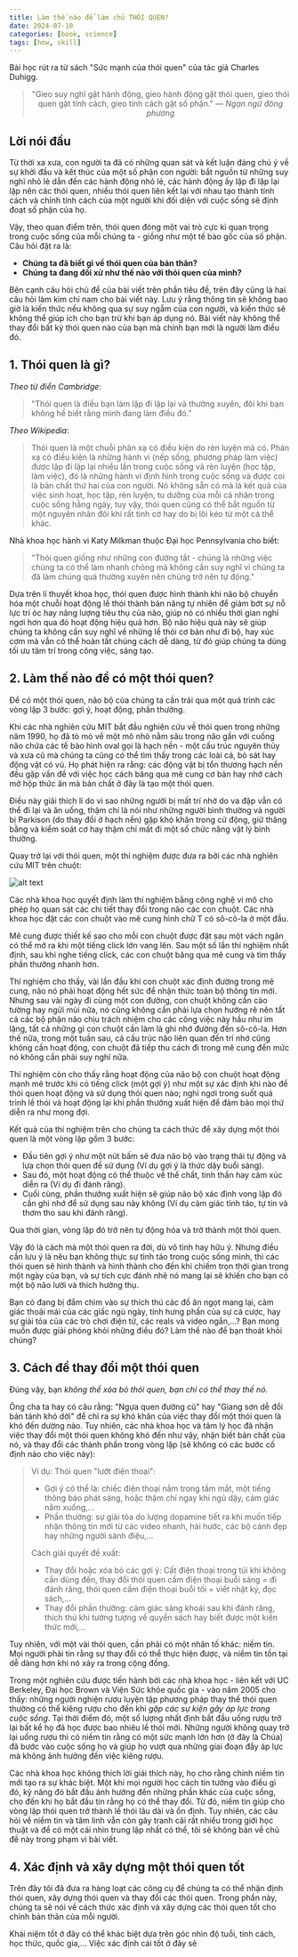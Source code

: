 ```yaml
---
title: Làm thế nào để làm chủ THÓI QUEN?
date: 2024-07-10
categories: [book, science]
tags: [how, skill]
---
```


Bài học rút ra từ sách "Sức mạnh của thói quen" của tác giả Charles Duhigg.

<blockquote style="text-align: center;">

"Gieo suy nghĩ gặt hành động, gieo hành động gặt thói quen, 
gieo thói quen gặt tính cách, gieo tính cách gặt số phận." —  <em>Ngạn ngữ đông phương</em> 

</blockquote>

## **Lời nói đầu**

Từ thời xa xưa, con người ta đã có những quan sát và kết luận đáng chú ý về sự khởi đầu và kết thúc của một số phận con người: bắt nguồn từ những suy nghĩ nhỏ lẻ dẫn đến các hành động nhỏ lẻ, các hành động ấy lặp đi lặp lại lập nên các thói quen, nhiều thói quen liên kết lại với nhau tạo thành tính cách và chính tính cách của một người khi đối diện với cuộc sống sẽ định đoạt số phận của họ.

Vậy, theo quan điểm trên, thói quen đóng một vai trò cực kì quan trọng trong cuộc sống của mỗi chúng ta - giống như một tế bào gốc của số phận. Câu hỏi đặt ra là: 
- **Chúng ta đã biết gì về thói quen của bản thân?** 
- **Chúng ta đang đối xử như thế nào với thói quen của mình?**

Bên cạnh câu hỏi chủ để của bài viết trên phần tiêu đề, trên đây cũng là hai câu hỏi làm kim chỉ nam cho bài viết này. Lưu ý rằng thông tin sẽ không bao giờ là kiến thức nếu không qua sự suy ngẫm của con người, và kiến thức sẽ không thể giúp ích cho bạn trừ khi bạn áp dụng nó. Bài viết này không thể thay đổi bất kỳ thói quen nào của bạn mà chính bạn mới là người làm điều đó.

## **1. Thói quen là gì?**
*Theo từ điển Cambridge*: 
> "Thói quen là điều bạn làm lặp đi lặp lại và thường xuyên, đôi khi bạn không hề biết rằng mình đang làm điều đó."

*Theo Wikipedia*:
> Thói quen là một chuỗi phản xạ có điều kiện do rèn luyện mà có. Phản xạ có điều kiện là những hành vi (nếp sống, phương pháp làm việc) được lặp đi lặp lại nhiều lần trong cuộc sống và rèn luyện (học tập, làm việc), đó là những hành vi định hình trong cuộc sống và được coi là bản chất thứ hai của con người. Nó không sẵn có mà là kết quả của việc sinh hoạt, học tập, rèn luyện, tu dưỡng của mỗi cá nhân trong cuộc sống hằng ngày, tuy vậy, thói quen cũng có thể bắt nguồn từ một nguyên nhân đôi khi rất tình cờ hay do bị lôi kéo từ một cá thể khác.

Nhà khoa học hành vi Katy Milkman thuộc Đại học Pennsylvania cho biết:

> "Thói quen giống như những con đường tắt - chúng là những việc chúng ta có thể làm nhanh chóng mà không cần suy nghĩ vì chúng ta đã làm chúng quá thường xuyên nên chúng trở nên tự động."

Dựa trên lí thuyết khoa học, thói quen được hình thành khi não bộ chuyển hóa một chuỗi hoạt động lề thói thành bản năng tự nhiên để giảm bớt sự nỗ lực trí óc hay năng lượng tiêu thụ của não, giúp nó có nhiều thời gian nghỉ ngơi hơn qua đó hoạt động hiệu quả hơn. Bộ não hiệu quả này sẽ giúp chúng ta không cần suy nghĩ về những lề thói cơ bản như đi bộ, hay xúc cơm mà vẫn có thể hoàn tất chúng cách dễ dàng, từ đó giúp chúng ta dùng tối ưu tâm trí trong công việc, sáng tạo.

## **2. Làm thế nào để có một thói quen?**
Để có một thói quen, não bộ của chúng ta cần trải qua một quá trình các vòng lặp 3 bước: gợi ý, hoạt động, phần thưởng.

Khi các nhà nghiên cứu MIT bắt đầu nghiên cứu về thói quen trong những năm 1990, họ đã tò mò về một mô nhỏ nằm sâu trong não gần với cuống não chứa các tế bào hình oval gọi là hạch nền - một cấu trúc nguyên thủy và xưa cũ mà chúng ta cũng có thể tìm thấy trong các loài cá, bò sát hay động vật có vú. Họ phát hiện ra rằng: các động vật bị tổn thương hạch nền đều gặp vấn đề với việc học cách băng qua mê cung cơ bản hay nhớ cách mở hộp thức ăn mà bản chất ở đây là tạo một thói quen.

Điều này giải thích lí do vì sao những người bị mất trí nhớ do va đập vẫn có thể đi lại và ăn uống, thậm chí là nói như những người bình thường và người bị Parkison (do thay đổi ở hạch nền) gặp khó khăn trong cử động, giữ thăng bằng và kiểm soát cơ hay thậm chí mất đi một số chức năng vật lý bình thường.

Quay trở lại với thói quen, một thí nghiệm được đưa ra bởi các nhà nghiên cứu MIT trên chuột: 

![alt text](https://miro.medium.com/v2/resize:fit:1100/format:webp/0*WOVVKXL3DzwtR7VL.png)

Các nhà khoa học quyết định làm thí nghiệm bằng công nghệ vi mô cho phép họ quan sát các chi tiết thay đổi trong não các con chuột. Các nhà khoa học đặt các con chuột vào mê cung hình chữ T có sô-cô-la ở một đầu.

Mê cung được thiết kế sao cho mỗi con chuột được đặt sau một vách ngăn có thể mở ra khi một tiếng click lớn vang lên. Sau một số lần thí nghiệm nhất định, sau khi nghe tiếng click, các con chuột băng qua mê cung và tìm thấy phần thưởng nhanh hơn.

Thí nghiệm cho thấy, vài lần đầu khi con chuột xác định đường trong mê cung, não nó phải hoạt động hết sức để nhận thức toàn bộ thông tin mới. Nhưng sau vài ngày đi cùng một con đường, con chuột không cần cào tường hay ngửi mùi nữa, nó cũng không cần phải lựa chọn hướng rẽ nên tất cả các bộ phận não chịu trách nhiệm cho các công việc này hầu như im lặng, tất cả những gì con chuột cần làm là ghi nhớ đường đến sô-cô-la. Hơn thế nữa, trong một tuần sau, cả cấu trúc não liên quan đến trí nhớ cũng không cần hoạt động, con chuột đã tiếp thu cách đi trong mê cung đến mức nó không cần phải suy nghĩ nữa. 

Thí nghiệm còn cho thấy rằng hoạt động của não bộ con chuột hoạt động mạnh mẽ trước khi có tiếng click (một gợi ý) như một sự xác định khi nào để thói quen hoạt động và sử dụng thói quen nào; nghỉ ngơi trong suốt quá trình lề thói và hoạt động lại khi phần thưởng xuất hiện để đảm bảo mọi thứ diễn ra như mong đợi.

Kết quả của thí nghiệm trên cho chúng ta cách thức để xây dựng một thói quen là một vòng lặp gồm 3 bước:
- Đầu tiên gợi ý như một nút bấm sẽ đưa não bộ vào trạng thái tự động và lựa chọn thói quen để sử dụng (Ví dụ gợi ý là thức dậy buổi sáng).
- Sau đó, một hoạt động có thể thuộc về thể chất, tinh thần hay cảm xúc diễn ra (Ví dụ đi đánh răng).
- Cuối cùng, phần thưởng xuất hiện sẽ giúp não bộ xác định vong lặp đó cần ghi nhớ để sử dụng sau này không  (Ví dụ cảm giác tỉnh táo, tự tin và thơm tho sau khi đánh răng).

Qua thời gian, vòng lặp đó trở nên tự động hóa và trở thành một thói quen.

Vậy đó là cách mà một thói quen ra đời, dù vô tình hay hữu ý. Nhưng điều cần lưu ý là nêu bạn không thực sự tỉnh táo trong cuộc sống mình, thì các thói quen sẽ hình thành và hình thành cho đến khi chiếm trọn thời gian trong một ngày của bạn, và sự tích cực đánh nhẽ nó mang lại sẽ khiến cho bạn có một bộ não lười và thích hưởng thụ.

Bạn có đang bị đắm chìm vào sự thích thú các đồ ăn ngọt mang lại, cảm giác thoải mái của các giấc ngủ ngày, tính hưng phấn của sự cá cược, hay sự giải tỏa của các trò chơi điện tử, các reals và video ngắn,...? Bạn mong muốn được giải phóng khỏi những điều đó? Làm thế nào để bạn thoát khỏi chúng?

## **3. Cách để thay đổi một thói quen**

Đúng vậy, bạn *không thể xóa bỏ thói quen, bạn chỉ có thể thay thế nó.*

Ông cha ta hay có câu rằng: "Ngựa quen đường cũ" hay "Giang sơn dễ đổi bản tánh khó dời" để chỉ ra sự khó khăn của việc thay đổi một thói quen là khó đến dường nào. Tuy nhiên, các nhà khoa học và tâm lý học đã nhận việc thay đổi một thói quen không khó đến như vậy, nhận biết bản chất của nó, và thay đổi các thành phần trong vòng lặp (sẽ không có các bước cố định nào cho việc này):

> Ví dụ: Thói quen "lướt điện thoại":
> - Gợi ý có thể là: chiếc điện thoại nằm trong tầm mắt, một tiếng thông báo phát sáng, hoặc thậm chí ngay khi ngủ dậy, cảm giác nằm xuống,...
> - Phần thường: sự giải tỏa do lượng dopamine tiết ra khi muốn tiếp nhận thông tin mới từ các video nhanh, hài hước, các bộ cánh đẹp hay những người sành điệu,...
>
> Cách giải quyết đề xuất: 
> - Thay đổi hoặc xóa bỏ các gợi ý: Cất điện thoại trong túi khi không cần dùng đến, thay đổi thói quen cầm điện thoại buổi sáng = đi đánh răng, thói quen cầm điện thoại buổi tối = viết nhật ký, đọc sách,...
> - Thay đổi phần thường: cảm giác sảng khoái sau khi đánh răng, thích thú khi tưởng tượng về quyển sách hay biết được một kiến thức mới,...

Tuy nhiên, với một vài thói quen, cần phải có một nhân tố khác: niềm tin. Mọi người phải tin rằng sự thay đổi có thể thực hiện được, và niềm tin tồn tại dễ dàng hơn khi nó xảy ra trong cộng đồng. 

Trong một nghiên cứu được tiến hành bởi các nhà khoa học - liên kết với UC Berkeley, Đại học Brown và Viện Sức khỏe quốc gia - vào năm 2005 cho thấy: những người nghiện rượu luyện tập phương pháp thay thế thói quen thường có thể kiêng rượu cho đến khi *gặp các sự kiện gây áp lực trong cuộc sống*. Tại thời điểm đó, một số lượng nhất định bắt đầu uống rượu trở lại bất kể họ đã học được bao nhiêu lề thói mới. Những người không quay trở lại uống rượu thì có niềm tin rằng có một sức mạnh lớn hơn (ở đây là Chúa) đã bước vào cuộc sống họ và giúp họ vượt qua những giai đoạn đầy áp lực mà không ảnh hưởng đến việc kiêng rượu.

Các nhà khoa học không thích lời giải thích này, họ cho rằng chính niềm tin mới tạo ra sự khác biệt. Một khi mọi người học cách tin tưởng vào điều gì đó, kỹ năng đó bắt đầu ảnh hưởng đến những phần khác của cuộc sống, cho đến khi họ bắt đầu tin rằng họ có thể thay đổi. Từ đó, niềm tin giúp cho vòng lặp thói quen trở thành lề thói lâu dài và ổn định. Tuy nhiên, các câu hỏi về niềm tin và tâm linh vẫn còn gây tranh cãi rất nhiều trong giới học thuật và để có một cái nhìn trung lập nhất có thể, tôi sẽ không bàn về chủ đề này trong phạm vi bài viết.

## **4. Xác định và xây dựng một thói quen tốt**

Trên đây tôi đã đưa ra hàng loạt các công cụ để chúng ta có thể nhận định thói quen, xây dựng thói quen và thay đổi các thói quen. Trong phần này, chúng ta sẽ nói về cách thức xác định và xây dựng các thói quen tốt cho chính bản thân của mỗi người. 



Khái niệm tốt ở đây có thể khác biệt dựa trên góc nhìn độ tuổi, tính cách, học thức, quốc gia,... Việc xác định cái tốt ở đây sẽ 